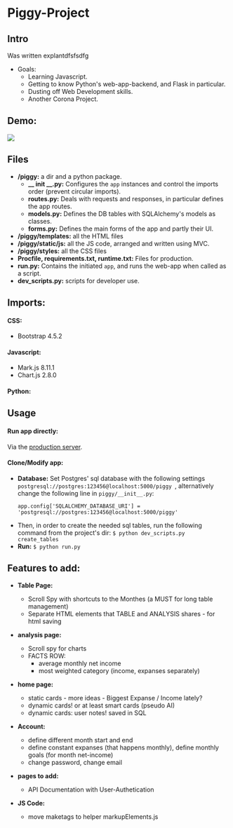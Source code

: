 # Piggy-Project

## Intro
Was written
explantdfsfsdfg

- Goals:
  - Learning Javascript.
  - Getting to know Python's web-app-backend, and Flask in particular.
  - Dusting off Web Development skills.
  - Another Corona Project.
  
## Demo:
<img src="---">


## Files
 - **/piggy:** a dir and a python package.
    - **__ init __.py:** Configures the `app` instances and control the imports order (prevent circular imports).
    - **routes.py:** Deals with requests and responses, in particular defines the app routes.
    - **models.py:** Defines the DB tables with SQLAlchemy's models as classes.
    - **forms.py:** Defines the main forms of the app and partly their UI.
 - **/piggy/templates:** all the HTML files
 - **/piggy/static/js:** all the JS code, arranged and written using MVC.
 - **/piggy/styles:** all the CSS files
 - **Procfile, requirements.txt, runtime.txt:** Files for production.
 - **run.py:** Contains the initiated `app`, and runs the web-app when called as a script. 
 - **dev_scripts.py:** scripts for developer use.

## Imports:
#### CSS:
 - Bootstrap 4.5.2
#### Javascript:
 - Mark.js 8.11.1
 - Chart.js 2.8.0
#### Python:

## Usage
#### Run app directly:
   Via the [production server](https://mypiggy.herokuapp.com).
#### Clone/Modify app: 
  - **Database:** Set Postgres' sql database with the following settings `postgresql://postgres:123456@localhost:5000/piggy `, 
  alternatively change the following line in `piggy/__init__.py`: 
    ``` 
    app.config['SQLALCHEMY_DATABASE_URI'] = 'postgresql://postgres:123456@localhost:5000/piggy'
    ```
  - Then, in order to create the needed sql tables, run the following command from the project's dir: `$ python dev_scripts.py create_tables `
  - **Run:** `$ python run.py`
  
## Features to add:
 - **Table Page:**
   - Scroll Spy with shortcuts to the Monthes (a MUST for long table management)
   - Separate HTML elements that TABLE and ANALYSIS shares - for html saving

 - **analysis page:** 
   - Scroll spy for charts
   - FACTS ROW:
      - average monthly net income
      - most weighted category (income, expanses separately)
     
 - **home page:**
   - static cards - more ideas - Biggest Expanse / Income lately?
   - dynamic cards! or at least smart cards (pseudo AI)
   - dynamic cards: user notes! saved in SQL

 - **Account:**
   - define different month start and end
   - define constant expanses (that happens monthly), define monthly goals (for month net-income)
   - change password, change email

 - **pages to add:**
   - API Documentation with User-Authetication
   
 - **JS Code:**
   - move maketags to helper markupElements.js


